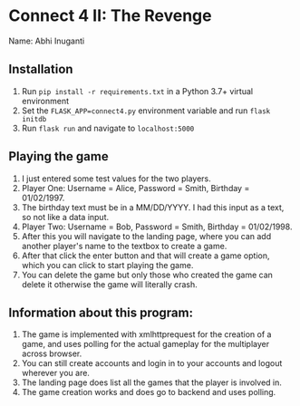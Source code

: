 # Connect 4 II: The Revenge

Name: Abhi Inuganti


## Installation

1. Run `pip install -r requirements.txt` in a Python 3.7+ virtual environment
2. Set the `FLASK_APP=connect4.py` environment variable and run `flask initdb`
3. Run `flask run` and navigate to `localhost:5000`

## Playing the game
1. I just entered some test values for the two players.
2. Player One: Username = Alice, Password = Smith, Birthday = 01/02/1997.
3. The birthday text must be in a MM/DD/YYYY. I had this input as a text, so not like a data input.
4. Player Two: Username = Bob, Password = Smith, Birthday = 01/02/1998.
5. After this you will navigate to the landing page, where you can add another player's name to the textbox to create a game. 
6. After that click the enter button and that will create a game option, which you can click to start playing the game.
7. You can delete the game but only those who created the game can delete it otherwise the game will literally crash. 

## Information about this program:
 
1. The game is implemented with xmlhttprequest for the creation of a game, and uses polling for the actual gameplay for the multiplayer across browser. 
2. You can still create accounts and login in to your accounts and logout wherever you are.
3. The landing page does list all the games that the player is involved in.
4. The game creation works and does go to backend and uses polling.

